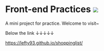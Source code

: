 # Front-end Practices <img src="https://img.icons8.com/dusk/64/000000/web-design.png"/>
A mini project for practice. Welcome to visit~

Below the link ↓↓↓↓↓

https://lefty93.github.io/shoppinglist/

